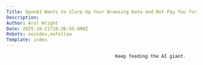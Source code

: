 ```yaml
---
Title: OpenAI Wants to Slurp Up Your Browsing Data and Not Pay You for It
Description: 
Author: Arol Wright
Date: 2025-10-21T20:36:55.000Z
Robots: noindex,nofollow
Template: index
---
```


                                            Keep feeding the AI giant.
                                        